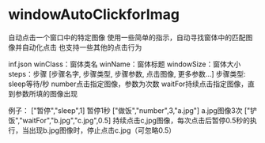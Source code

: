 # windowAutoClickforImag
自动点击一个窗口中的特定图像
使用一些简单的指示，自动寻找窗体中的匹配图像并自动化点击
也支持一些其他的点击行为

inf.json
winClass：窗体类名
winName：窗体标题
windowSize：窗体大小
steps：步骤
[步骤名字, 步骤类型, 步骤参数, 点击图像, 更多参数...]
步骤类型:
sleep等待/秒
number点击指定图像，参数为次数
waitFor持续点击指定图像，直到参数所填的图像出现

例子：
["暂停","sleep",1] 暂停1秒
["做饭","number",3,"a.jpg"] a.jpg图像3次
["铲饭","waitFor","b.jpg","c.jpg",0.5] 持续点击c,jpg图像，每次点击后暂停0.5秒的执行，当出现b.jpg图像时，停止点击c.jpg（可忽略0.5）
